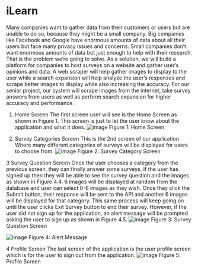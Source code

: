 # iLearn 

Many companies want to gather data from their customers or users but are unable to do so, because they might be a small company. Big companies like Facebook and Google have enormous amounts of data about all their users but face many privacy issues and concerns. Small companies don’t want enormous amounts of data but just enough to help with their research. That is the problem we’re going to solve. As a solution, we will build a platform for companies to host surveys on a website and gather user’s opinions and data. A web scraper will help gather images to display to the user while a search expansion will help analyze the user’s responses and scrape better images to display while also increasing the accuracy. For our senior project, our system will scrape images from the internet, take survey answers from users as well as perform search expansion for higher accuracy and performance.


1. Home Screen
The first screen user will see is the Home Screen as shown in Figure 1. This screen is just to let the user know about the application and what it does.
![image](https://github.com/user-attachments/assets/5acb779e-f7b8-4e6c-8130-915894dcf478)
                              Figure 1: Home Screen

2. Survey Categories Screen
This is the 2nd screen of our application Where many different categories of surveys will be displayed for users to choose from.
![image](https://github.com/user-attachments/assets/66dad1d2-27ea-4e0a-a1d3-7ba19d26bf17)
                              Figure 2: Survey Category Screen

3 Survey Question Screen
Once the user chooses a category from the previous screen, they can finally answer some surveys. If the user has signed up then they will be able to see the survey question and the
images as shown in Figure 4.4. 6 images will be displayed at random from the database and user can select 0-6 images as they wish. Once they click the Submit button, their response will
be sent to the API and another 6 images will be displayed for that category. This same process will keep going on until the user clicks Exit Survey button to end their survey. However, if the user did not sign up for the application, an alert message will be prompted asking the user to sign up as shown in Figure 4.5.
![image](https://github.com/user-attachments/assets/c57c7c58-9175-4d33-9859-0c30a867ad6d)
                          Figure 3: Survey Question Screen


![image](https://github.com/user-attachments/assets/f10ed73e-c0b9-4e3f-838f-1345360707b8)
                          Figure 4: Alert Message

4 Profile Screen
The last screen of the application is the user profile screen which is for the user to sign out from the application.
![image](https://github.com/user-attachments/assets/7c61174d-3a0a-4064-91d6-ee9251f8b939)
                        Figure 5: Profile Screen
